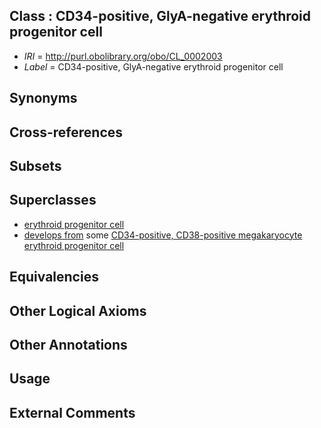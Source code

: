
## Class : CD34-positive, GlyA-negative erythroid progenitor cell

 * *IRI* = http://purl.obolibrary.org/obo/CL_0002003
 * *Label* = CD34-positive, GlyA-negative erythroid progenitor cell

## Synonyms


## Cross-references


## Subsets


## Superclasses

 * [erythroid progenitor cell](../../CL/38/CL_0000038.md)
 * [develops from](../../RO/02/RO_0002202.md) some [CD34-positive, CD38-positive megakaryocyte erythroid progenitor cell](../../CL/05/CL_0002005.md)

## Equivalencies


## Other Logical Axioms


## Other Annotations


## Usage


## External Comments


